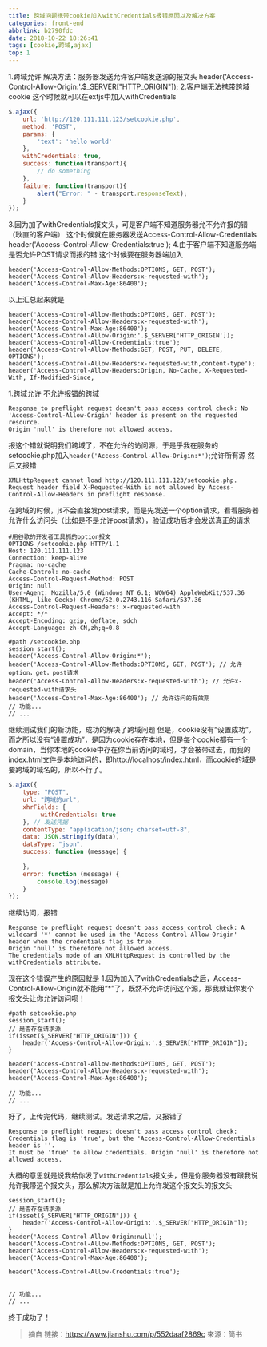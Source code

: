 ```yaml
---
title: 跨域问题携带cookie加入withCredentials报错原因以及解决方案
categories: front-end
abbrlink: b2790fdc
date: 2018-10-22 18:26:41
tags: [cookie,跨域,ajax]
top: 1
---
```

 
1.跨域允许
解决方法：服务器发送允许客户端发送源的报文头
header('Access-Control-Allow-Origin:'.$_SERVER["HTTP_ORIGIN"]);
2.客户端无法携带跨域cookie
这个时候就可以在extjs中加入withCredentials
```js
$.ajax({
    url: 'http://120.111.111.123/setcookie.php',
    method: 'POST',
    params: { 
        'text': 'hello world'
    },
    withCredentials: true,
    success: function(transport){
        // do something
    },
    failure: function(transport){
        alert("Error: " - transport.responseText);
    }
});
```
3.因为加了withCredentials报文头，可是客户端不知道服务器允不允许报的错（耿直的客户端）
这个时候就在服务器发送Access-Control-Allow-Credentials
header('Access-Control-Allow-Credentials:true');
4.由于客户端不知道服务端是否允许POST请求而报的错
这个时候要在服务器端加入
```
header('Access-Control-Allow-Methods:OPTIONS, GET, POST');
header('Access-Control-Allow-Headers:x-requested-with');
header('Access-Control-Max-Age:86400');
```

以上汇总起来就是

```
header('Access-Control-Allow-Methods:OPTIONS, GET, POST');
header('Access-Control-Allow-Headers:x-requested-with');
header('Access-Control-Max-Age:86400');  
header('Access-Control-Allow-Origin:'.$_SERVER['HTTP_ORIGIN']);
header('Access-Control-Allow-Credentials:true');
header('Access-Control-Allow-Methods:GET, POST, PUT, DELETE, OPTIONS');
header('Access-Control-Allow-Headers:x-requested-with,content-type');
header('Access-Control-Allow-Headers:Origin, No-Cache, X-Requested-With, If-Modified-Since,
```

1.跨域允许
不允许报错的跨域
```
Response to preflight request doesn't pass access control check: No 'Access-Control-Allow-Origin' header is present on the requested resource. 
Origin 'null' is therefore not allowed access.
```
报这个错就说明我们跨域了，不在允许的访问源，于是乎我在服务的setcookie.php加入`header('Access-Control-Allow-Origin:*')`;允许所有源
然后又报错
```
XMLHttpRequest cannot load http://120.111.111.123/setcookie.php. Request header field X-Requested-With is not allowed by Access-Control-Allow-Headers in preflight response.
``` 

在跨域的时候，js不会直接发post请求，而是先发送一个option请求，看看服务器允许什么访问头（比如是不是允许post请求），验证成功后才会发送真正的请求
```
#用谷歌的开发者工具抓的option报文
OPTIONS /setcookie.php HTTP/1.1
Host: 120.111.111.123
Connection: keep-alive
Pragma: no-cache
Cache-Control: no-cache
Access-Control-Request-Method: POST
Origin: null
User-Agent: Mozilla/5.0 (Windows NT 6.1; WOW64) AppleWebKit/537.36 (KHTML, like Gecko) Chrome/52.0.2743.116 Safari/537.36
Access-Control-Request-Headers: x-requested-with
Accept: */*
Accept-Encoding: gzip, deflate, sdch
Accept-Language: zh-CN,zh;q=0.8
``` 

```
#path /setcookie.php
session_start();
header('Access-Control-Allow-Origin:*'); 
header('Access-Control-Allow-Methods:OPTIONS, GET, POST'); // 允许option，get，post请求
header('Access-Control-Allow-Headers:x-requested-with'); // 允许x-requested-with请求头
header('Access-Control-Max-Age:86400'); // 允许访问的有效期
// 功能...
// ...
```

继续测试我们的新功能，成功的解决了跨域问题
但是，cookie没有“设置成功”。而之所以没有“设置成功”，是因为cookie存在本地，但是每个cookie都有一个domain，当你本地的cookie中存在你当前访问的域时，才会被带过去，而我的index.html文件是本地访问的，即http://localhost/index.html，而cookie的域是要跨域的域名的，所以不行了。

```js
$.ajax({
    type: "POST",
    url: "跨域的url",
    xhrFields: {
         withCredentials: true 
    }, // 发送凭据
    contentType: "application/json; charset=utf-8",
    data: JSON.stringify(data),
    dataType: "json",
    success: function (message) {
       
    },
    error: function (message) {
        console.log(message)
    }
});
```
继续访问，报错
```
Response to preflight request doesn't pass access control check: A wildcard '*' cannot be used in the 'Access-Control-Allow-Origin' header when the credentials flag is true. 
Origin 'null' is therefore not allowed access. 
The credentials mode of an XMLHttpRequest is controlled by the withCredentials attribute.
```
现在这个错误产生的原因就是
1.因为加入了withCredentials之后，Access-Control-Allow-Origin就不能用“*”了，既然不允许访问这个源，那我就让你发个报文头让你允许访问呗！

```
#path setcookie.php
session_start();
// 是否存在请求源
if(isset($_SERVER["HTTP_ORIGIN"])) {
    header('Access-Control-Allow-Origin:'.$_SERVER["HTTP_ORIGIN"]);  
}

header('Access-Control-Allow-Methods:OPTIONS, GET, POST');
header('Access-Control-Allow-Headers:x-requested-with');
header('Access-Control-Max-Age:86400');

// 功能...
// ...
```
好了，上传完代码，继续测试。发送请求之后，又报错了
```
Response to preflight request doesn't pass access control check: Credentials flag is 'true', but the 'Access-Control-Allow-Credentials' header is ''. 
It must be 'true' to allow credentials. Origin 'null' is therefore not allowed access.
```
 
大概的意思就是说我给你发了`withCredentials`报文头，但是你服务器没有跟我说允许我带这个报文头，那么解决方法就是加上允许发这个报文头的报文头

```
session_start();
// 是否存在请求源
if(isset($_SERVER["HTTP_ORIGIN"])) {
    header('Access-Control-Allow-Origin:'.$_SERVER["HTTP_ORIGIN"]);  
}
header('Access-Control-Allow-Origin:null');  
header('Access-Control-Allow-Methods:OPTIONS, GET, POST');
header('Access-Control-Allow-Headers:x-requested-with');
header('Access-Control-Max-Age:86400');

header('Access-Control-Allow-Credentials:true');


// 功能...
// ...
```
终于成功了！

>摘自
链接：https://www.jianshu.com/p/552daaf2869c
來源：简书
 